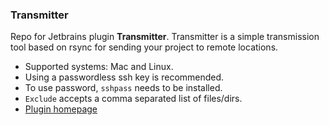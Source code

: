 ### Transmitter

Repo for Jetbrains plugin **Transmitter**. Transmitter is a simple transmission tool based on rsync for sending your project to remote locations.

- Supported systems: Mac and Linux.
- Using a passwordless ssh key is recommended.
- To use password, `sshpass` needs to be installed.
- `Exclude` accepts a comma separated list of files/dirs.
- [Plugin homepage](https://plugins.jetbrains.com/plugin/index?xmlId=com.piekill.transmitter)